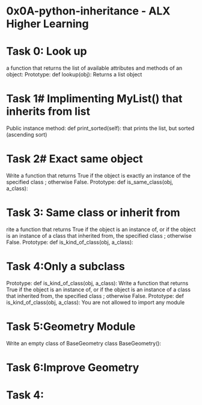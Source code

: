 # 0x0A-python-inheritance - ALX Higher Learning
# Task 0: Look up
a function that returns the list of available attributes and methods of an object:
Prototype: def lookup(obj):
Returns a list object
# Task 1# Implimenting MyList() that inherits from list
Public instance method: def print_sorted(self): that prints the list, but sorted (ascending sort)
# Task 2# Exact same object
Write a function that returns True if the object is exactly an instance of the specified class ; otherwise False.
Prototype: def is_same_class(obj, a_class):
# Task 3: Same class or inherit from
rite a function that returns True if the object is an instance of,
or if the object is an instance of a class that inherited from, the specified class ; otherwise False.
Prototype: def is_kind_of_class(obj, a_class):
# Task 4:Only a subclass
Prototype: def is_kind_of_class(obj, a_class):
Write a function that returns True if the object is an instance of,
or if the object is an instance of a class that inherited from,
the specified class ; otherwise False.
Prototype: def is_kind_of_class(obj, a_class):
You are not allowed to import any module
# Task 5:Geometry Module
Write an empty class of BaseGeometry
class BaseGeometry():

# Task 6:Improve Geometry


# Task 4:



